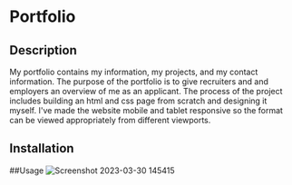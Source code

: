 # Portfolio
## Description
My portfolio contains my information, my projects, and my contact information. The purpose of the portfolio is to give recruiters and and employers an overview of me as an applicant. The process of the project includes building an html and css page from scratch and designing it myself. I've made the website mobile and tablet responsive so the format can be viewed appropriately from different viewports.

## Installation

##Usage
![Screenshot 2023-03-30 145415](https://user-images.githubusercontent.com/127727591/228973166-8fea9dd0-129c-4a16-8861-59f0c52e5d18.png)

